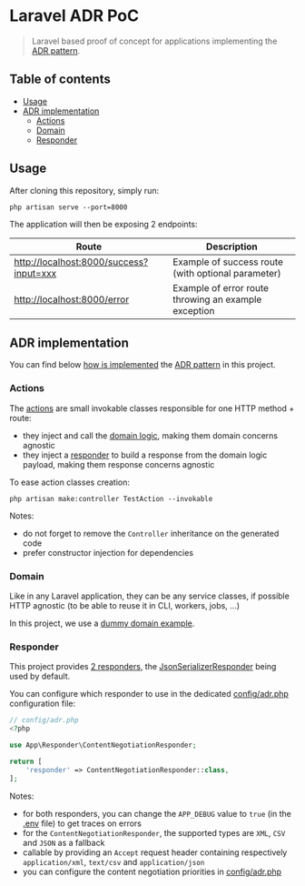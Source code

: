 # Laravel ADR PoC

> Laravel based proof of concept for applications implementing the [ADR pattern](https://github.com/pmjones/adr).

## Table of contents

- [Usage](#usage)
- [ADR implementation](#adr-implementation)
  - [Actions](#actions)
  - [Domain](#domain)
  - [Responder](#responder)

## Usage

After cloning this repository, simply run:

```shell
php artisan serve --port=8000
```

The application will then be exposing 2 endpoints:

| Route                                                                              | Description                                          |
|------------------------------------------------------------------------------------|------------------------------------------------------|
| [http://localhost:8000/success?input=xxx](http://localhost:8000/success?input=xxx) | Example of success route (with optional parameter)   |
| [http://localhost:8000/error](http://localhost:8000/error)                         | Example of error route throwing an example exception |


## ADR implementation

You can find below [how is implemented](https://github.com/ekkinox/laravel-adr-poc/pull/1) the [ADR pattern](https://github.com/pmjones/adr) in this project.

### Actions

The [actions](app/Http/Controllers) are small invokable classes responsible for one HTTP method + route:
- they inject and call the [domain logic](app/Domain), making them domain concerns agnostic
- they inject a [responder](app/Responder/ResponderInterface.php) to build a response from the domain logic payload, making them response concerns agnostic

To ease action classes creation:
```shell
php artisan make:controller TestAction --invokable
```

Notes:
- do not forget to remove the `Controller` inheritance on the generated code
- prefer constructor injection for dependencies

### Domain

Like in any Laravel application, they can be any service classes, if possible HTTP agnostic (to be able to reuse it in CLI, workers, jobs, ...)

In this project, we use a [dummy domain example](app/Domain).

### Responder

This project provides [2 responders](app/Responder), the [JsonSerializerResponder](app/Responder/JsonSerializerResponder.php) being used by default.

You can configure which responder to use in the dedicated [config/adr.php](config/adr.php) configuration file:

```php
// config/adr.php
<?php

use App\Responder\ContentNegotiationResponder;

return [
    'responder' => ContentNegotiationResponder::class,
];
```

Notes:
- for both responders, you can change the `APP_DEBUG` value to `true` (in the [.env](.env) file) to get traces on errors
- for the `ContentNegotiationResponder`, the supported types are `XML`, `CSV` and `JSON` as a fallback
- callable by providing an `Accept` request header containing respectively `application/xml`, `text/csv` and `application/json`
- you can configure the content negotiation priorities in [config/adr.php](config/adr.php)

